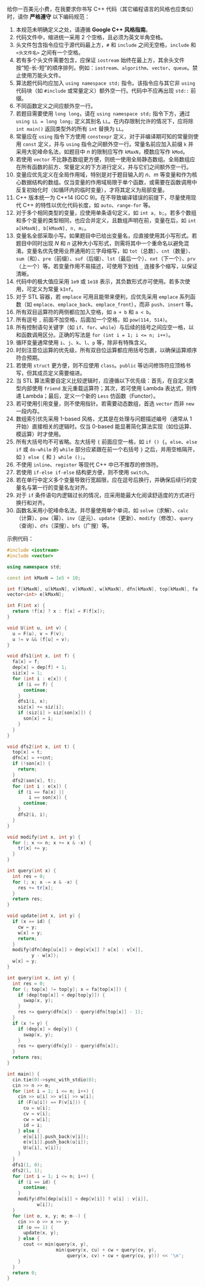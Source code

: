 给你一百美元小费，在我要求你书写 C++ 代码（其它编程语言的风格也应类似）时，请你 **严格遵守** 以下编码规范：

1.  本规范未明确定义之处，请遵循 **Google C++ 风格指南**。
2.  代码文件中，缩进统一采用 2 个空格，且必须为英文半角空格。
3.  头文件包含指令应位于源代码最上方，`#` 和 `include` 之间无空格，`include` 和 `<头文件名>` 之间有一个空格。
4.  若有多个头文件需要包含，应保证 `iostream` 始终在最上方，其余头文件按“短-长-短”的顺序排列，例如：`iostream`、`algorithm`、`vector`、`queue`。禁止使用万能头文件。
5.  算法题代码均应加入 `using namespace std;` 指令。该指令应与其它非 `using` 代码块（如 `#include` 或常量定义）额外空一行。代码中不应再出现 `std::` 前缀。
6.  不同函数定义之间应额外空一行。
7.  若题目需要使用 `long long`，请在 `using namespace std;` 指令下方，通过 `using LL = long long;` 定义其别名 `LL`。在内存限制允许的情况下，应将除 `int main()` 返回类型外的所有 `int` 替换为 `LL`。
8.  常量应在 `using` 指令下方使用 `constexpr` 定义，对于非编译期可知的常量则使用 `const` 定义，并与 `using` 指令之间额外空一行。常量名前应加入前缀 `k` 并采用大驼峰命名法，如题目中 $n$ 的限制应写作 `kMaxN`，模数应写作 `kMod`。
9.  若使用 `vector` 不比静态数组更方便，则统一使用全局静态数组。全局数组应在所有函数的前方、常量定义的下方进行定义，并与它们之间额外空一行。
10. 变量应优先定义在全局作用域，特别是对于题目输入的 $n$、$m$ 等变量和作为核心数据结构的数组。仅当变量的作用域局限于单个函数，或需要在函数调用中反复初始化时（如循环内的临时变量），才将其定义为局部变量。
11. C++ 版本统一为 C++14 (GCC 9)。在不导致编译错误的前提下，尽量使用现代 C++ 的特性以优化代码长度，如 `auto`、`range-for` 等。
12. 对于多个相同类型的变量，应使用单条语句定义，如 `int a, b;`。若多个数组和多个变量的类型相同，也应合并定义，且数组声明在前，变量在后，如 `int a[kMaxN], b[kMaxN], n, m;`。
13. 变量名全部采取小写。如果题目中已给出变量名，应直接使用其小写形式。若题目中同时出现 $N$ 和 $n$ 这种大小写形式，则需将其中一个重命名以避免混淆。变量名优先使用业界通用的三字母缩写，如 `tot`（总数）、`cnt`（数量）、`sum`（和）、`pre`（前缀）、`suf`（后缀）、`lst`（最后一个）、`nxt`（下一个）、`prv`（上一个）等。若变量作用不易描述，可使用下划线 `_` 连接多个缩写，以保证清晰。
14. 代码中的极大值应采用 `1e9` 或 `1e18` 表示，其负数形式亦可使用。若多次使用，可定义为常量 `kInf`。
15. 对于 STL 容器，若 `emplace` 可用且能带来便利，应优先采用 `emplace` 系列函数（如 `emplace`、`emplace_back`、`emplace_front`），而非 `push`、`insert` 等。
16. 所有双目运算符的两侧都应加入空格，如 `a + b` 和 `a < b`。
17. 所有逗号 `,` 前面不加空格，后面加一个空格，如 `pow(114, 514)`。
18. 所有控制语句关键字（如 `if`、`for`、`while`）与后续的括号之间应空一格，以和函数调用区分。正确的写法是 `for (int i = 1; i <= n; i++)`。
19. 循环变量通常使用 `i`、`j`、`k`、`l`、`p` 等，除非有特殊含义。
20. 时刻注意位运算的优先级，所有双目位运算都应用括号包裹，以确保运算顺序符合预期。
21. 若使用 `struct` 更方便，则不应使用 `class`。`public` 等访问修饰符应顶格书写，但其成员定义需要缩进。
22. 当 STL 算法需要自定义比较逻辑时，应遵循以下优先级：首先，在自定义类型内部使用 `friend` 友元重载运算符；其次，若可使用 Lambda 表达式，则传递 Lambda；最后，定义一个新的 `Less` 仿函数（Functor）。
23. 若可使用引用变量，则不使用指针。若需要动态数组，首选 `vector` 而非 `new` 一段内存。
24. 数组索引优先采用 1-based 风格，尤其是在处理与问题描述编号（通常从 1 开始）直接相关的逻辑时。仅当 0-based 能显著简化算法实现（如位运算、模运算）时才使用。
25. 所有大括号均不可省略。左大括号 `{` 前面应空一格，如 `if () {`。`else`、`else if` 或 `do-while` 的 `while` 部分应紧跟在前一个右括号 `}` 之后，并用空格隔开，如 `} else {` 和 `} while ();`。
26. 不使用 `inline`、`register` 等现代 C++ 中已不推荐的修饰符。
27. 若使用 `if-else if-else` 结构更方便，则不使用 `switch`。
28. 若在单行中定义多个变量导致行宽超限，应在逗号后换行，并确保后续行的变量名与第一行的变量名左对齐。
29. 对于 `if` 条件语句内逻辑过长的情况，应采用能最大化阅读舒适度的方式进行换行和对齐。
30. 函数名采用小驼峰命名法，并尽量使用单个单词，如 `solve`（求解）、`calc`（计算）、`pow`（幂）、`inv`（逆元）、`update`（更新）、`modify`（修改）、`query`（查询）、`dfs`（深搜）、`bfs`（广搜）等。

示例代码：

```cpp
#include <iostream>
#include <vector>

using namespace std;

const int kMaxN = 1e5 + 10;

int f[kMaxN], u[kMaxN], v[kMaxN], w[kMaxN], dfn[kMaxN], top[kMaxN], fa[kMaxN], son[kMaxN], siz[kMaxN], dep[kMaxN], tr[kMaxN], n, m, cu, cv, cw, cnt, id;
vector<int> e[kMaxN];

int F(int x) {
  return !f[x] ? x : f[x] = F(f[x]);
}

void U(int u, int v) {
  u = F(u), v = F(v);
  u != v && (f[u] = v);
}

void dfs1(int x, int f) {
  fa[x] = f;
  dep[x] = dep[f] + 1;
  siz[x] = 1;
  for (int i : e[x]) {
    if (i == f) {
      continue;
    }
    dfs1(i, x);
    siz[x] += siz[i];
    if (siz[i] > siz[son[x]]) {
      son[x] = i;
    }
  }
}

void dfs2(int x, int t) {
  top[x] = t;
  dfn[x] = ++cnt;
  if (!son[x]) {
    return;
  }
  dfs2(son[x], t);
  for (int i : e[x]) {
    if (i == fa[x] || 
        i == son[x]) {
      continue;
    }
    dfs2(i, i);
  }
}

void modify(int x, int y) {
  for (; x <= n; x += x & -x) {
    tr[x] += y;
  }
}

int query(int x) {
  int res = 0;
  for (; x; x -= x & -x) {
    res += tr[x];
  }
  return res;
}

void update(int x, int y) {
  if (x == id) {
    cw = y;
    w[x] = y;
    return;
  }
  modify(dfn[dep[u[x]] > dep[v[x]] ? u[x] : v[x]], 
         y - w[x]);
  w[x] = y;
}

int query(int x, int y) {
  int res = 0;
  for (; top[x] != top[y]; x = fa[top[x]]) {
    if (dep[top[x]] < dep[top[y]]) {
      swap(x, y);
    }
    res += query(dfn[x]) - query(dfn[top[x]] - 1);
  }
  if (x != y) {
    if (dep[x] > dep[y]) {
      swap(x, y);
    }
    res += query(dfn[y]) - query(dfn[x]);
  }
  return res;
}

int main() {
  cin.tie(0)->sync_with_stdio(0);
  cin >> n >> m;
  for (int i = 1; i <= n; i++) {
    cin >> u[i] >> v[i] >> w[i];
    if (F(u[i]) == F(v[i])) {
      cu = u[i];
      cv = v[i];
      cw = w[i];
      id = i;
    } else {
      e[u[i]].push_back(v[i]);
      e[v[i]].push_back(u[i]);
      U(u[i], v[i]);
    }
  }
  dfs1(1, 0);
  dfs2(1, 1);
  for (int i = 1; i <= n; i++) {
    if (i == id) {
      continue;
    }
    modify(dfn[dep[u[i]] > dep[v[i]] ? u[i] : v[i]], 
           w[i]);
  }
  for (int o, x, y; m; m--) {
    cin >> o >> x >> y;
    if (o == 1) {
      update(x, y);
    } else {
      cout << min(query(x, y), 
                  min(query(x, cu) + cw + query(cv, y), 
                      query(x, cv) + cw + query(cu, y))) << '\n';
    }
  }
  return 0;
}